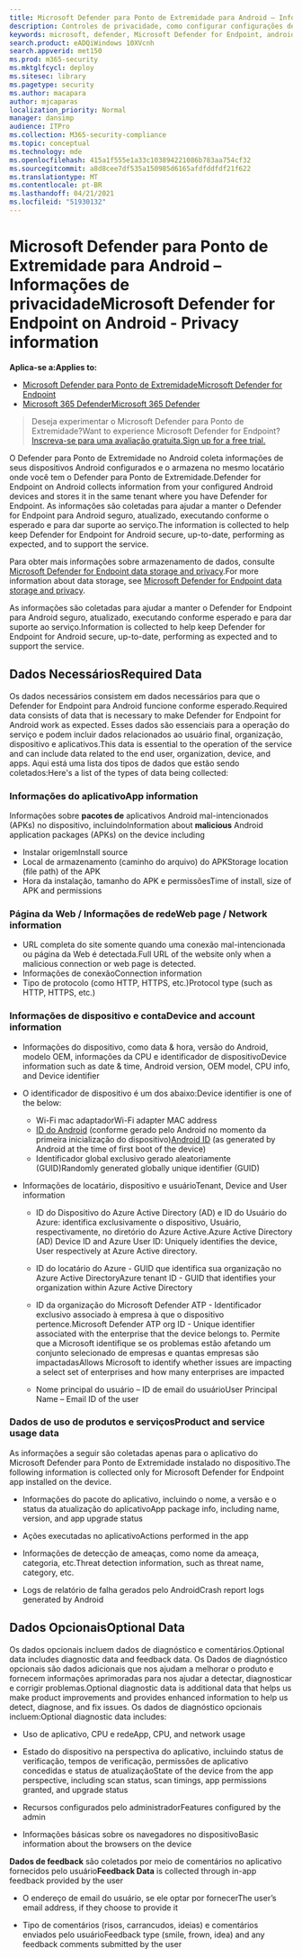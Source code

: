 ```yaml
---
title: Microsoft Defender para Ponto de Extremidade para Android – Informações de privacidade
description: Controles de privacidade, como configurar configurações de política que impactam a privacidade e informações sobre os dados de diagnóstico coletados no Microsoft Defender para Ponto de Extremidade no Android.
keywords: microsoft, defender, Microsoft Defender for Endpoint, android, privacy, diagnostic
search.product: eADQiWindows 10XVcnh
search.appverid: met150
ms.prod: m365-security
ms.mktglfcycl: deploy
ms.sitesec: library
ms.pagetype: security
ms.author: macapara
author: mjcaparas
localization_priority: Normal
manager: dansimp
audience: ITPro
ms.collection: M365-security-compliance
ms.topic: conceptual
ms.technology: mde
ms.openlocfilehash: 415a1f555e1a33c103894221086b783aa754cf32
ms.sourcegitcommit: a8d8cee7df535a150985d6165afdfddfdf21f622
ms.translationtype: MT
ms.contentlocale: pt-BR
ms.lasthandoff: 04/21/2021
ms.locfileid: "51930132"
---
```

#  <a name="microsoft-defender-for-endpoint-on-android---privacy-information"></a><span data-ttu-id="b4749-104">Microsoft Defender para Ponto de Extremidade para Android – Informações de privacidade</span><span class="sxs-lookup"><span data-stu-id="b4749-104">Microsoft Defender for Endpoint on Android - Privacy information</span></span>

<span data-ttu-id="b4749-105">**Aplica-se a:**</span><span class="sxs-lookup"><span data-stu-id="b4749-105">**Applies to:**</span></span>
- [<span data-ttu-id="b4749-106">Microsoft Defender para Ponto de Extremidade</span><span class="sxs-lookup"><span data-stu-id="b4749-106">Microsoft Defender for Endpoint</span></span>](https://go.microsoft.com/fwlink/p/?linkid=2154037)
- [<span data-ttu-id="b4749-107">Microsoft 365 Defender</span><span class="sxs-lookup"><span data-stu-id="b4749-107">Microsoft 365 Defender</span></span>](https://go.microsoft.com/fwlink/?linkid=2118804)

> <span data-ttu-id="b4749-108">Deseja experimentar o Microsoft Defender para Ponto de Extremidade?</span><span class="sxs-lookup"><span data-stu-id="b4749-108">Want to experience Microsoft Defender for Endpoint?</span></span> [<span data-ttu-id="b4749-109">Inscreva-se para uma avaliação gratuita.</span><span class="sxs-lookup"><span data-stu-id="b4749-109">Sign up for a free trial.</span></span>](https://www.microsoft.com/microsoft-365/windows/microsoft-defender-atp?ocid=docs-wdatp-exposedapis-abovefoldlink) 


<span data-ttu-id="b4749-110">O Defender para Ponto de Extremidade no Android coleta informações de seus dispositivos Android configurados e o armazena no mesmo locatário onde você tem o Defender para Ponto de Extremidade.</span><span class="sxs-lookup"><span data-stu-id="b4749-110">Defender for Endpoint on Android collects information from your configured Android devices and stores it in the same tenant where you have Defender for Endpoint.</span></span> <span data-ttu-id="b4749-111">As informações são coletadas para ajudar a manter o Defender for Endpoint para Android seguro, atualizado, executando conforme o esperado e para dar suporte ao serviço.</span><span class="sxs-lookup"><span data-stu-id="b4749-111">The information is collected to help keep Defender for Endpoint for Android secure, up-to-date, performing as expected, and to support the service.</span></span>

<span data-ttu-id="b4749-112">Para obter mais informações sobre armazenamento de dados, consulte [Microsoft Defender for Endpoint data storage and privacy](data-storage-privacy.md).</span><span class="sxs-lookup"><span data-stu-id="b4749-112">For more information about data storage, see [Microsoft Defender for Endpoint data storage and privacy](data-storage-privacy.md).</span></span>

<span data-ttu-id="b4749-113">As informações são coletadas para ajudar a manter o Defender for Endpoint para Android seguro, atualizado, executando conforme esperado e para dar suporte ao serviço.</span><span class="sxs-lookup"><span data-stu-id="b4749-113">Information is collected to help keep Defender for Endpoint for Android secure, up-to-date, performing as expected and to support the service.</span></span>

## <a name="required-data"></a><span data-ttu-id="b4749-114">Dados Necessários</span><span class="sxs-lookup"><span data-stu-id="b4749-114">Required Data</span></span> 

<span data-ttu-id="b4749-115">Os dados necessários consistem em dados necessários para que o Defender for Endpoint para Android funcione conforme esperado.</span><span class="sxs-lookup"><span data-stu-id="b4749-115">Required data consists of data that is necessary to make Defender for Endpoint for Android work as expected.</span></span> <span data-ttu-id="b4749-116">Esses dados são essenciais para a operação do serviço e podem incluir dados relacionados ao usuário final, organização, dispositivo e aplicativos.</span><span class="sxs-lookup"><span data-stu-id="b4749-116">This data is essential to the operation of the service and can include data related to the end user, organization, device, and apps.</span></span> <span data-ttu-id="b4749-117">Aqui está uma lista dos tipos de dados que estão sendo coletados:</span><span class="sxs-lookup"><span data-stu-id="b4749-117">Here's a list of the types of data being collected:</span></span>

### <a name="app-information"></a><span data-ttu-id="b4749-118">Informações do aplicativo</span><span class="sxs-lookup"><span data-stu-id="b4749-118">App information</span></span>

<span data-ttu-id="b4749-119">Informações sobre **pacotes de** aplicativos Android mal-intencionados (APKs) no dispositivo, incluindo</span><span class="sxs-lookup"><span data-stu-id="b4749-119">Information about **malicious** Android application packages (APKs) on the device including</span></span>

-  <span data-ttu-id="b4749-120">Instalar origem</span><span class="sxs-lookup"><span data-stu-id="b4749-120">Install source</span></span>
-  <span data-ttu-id="b4749-121">Local de armazenamento (caminho do arquivo) do APK</span><span class="sxs-lookup"><span data-stu-id="b4749-121">Storage location (file path) of the APK</span></span>
-  <span data-ttu-id="b4749-122">Hora da instalação, tamanho do APK e permissões</span><span class="sxs-lookup"><span data-stu-id="b4749-122">Time of install, size of APK and permissions</span></span>

### <a name="web-page--network-information"></a><span data-ttu-id="b4749-123">Página da Web / Informações de rede</span><span class="sxs-lookup"><span data-stu-id="b4749-123">Web page / Network information</span></span>

- <span data-ttu-id="b4749-124">URL completa do site somente quando uma conexão mal-intencionada ou página da Web é detectada.</span><span class="sxs-lookup"><span data-stu-id="b4749-124">Full URL of the website only when a malicious connection or web page is detected.</span></span>
- <span data-ttu-id="b4749-125">Informações de conexão</span><span class="sxs-lookup"><span data-stu-id="b4749-125">Connection information</span></span>
- <span data-ttu-id="b4749-126">Tipo de protocolo (como HTTP, HTTPS, etc.)</span><span class="sxs-lookup"><span data-stu-id="b4749-126">Protocol type (such as HTTP, HTTPS, etc.)</span></span>


### <a name="device-and-account-information"></a><span data-ttu-id="b4749-127">Informações de dispositivo e conta</span><span class="sxs-lookup"><span data-stu-id="b4749-127">Device and account information</span></span>

- <span data-ttu-id="b4749-128">Informações do dispositivo, como data & hora, versão do Android, modelo OEM, informações da CPU e identificador de dispositivo</span><span class="sxs-lookup"><span data-stu-id="b4749-128">Device information such as date & time, Android version, OEM model, CPU       info, and Device identifier</span></span>
- <span data-ttu-id="b4749-129">O identificador de dispositivo é um dos abaixo:</span><span class="sxs-lookup"><span data-stu-id="b4749-129">Device identifier is one of the below:</span></span>
    - <span data-ttu-id="b4749-130">Wi-Fi mac adaptador</span><span class="sxs-lookup"><span data-stu-id="b4749-130">Wi-Fi adapter MAC address</span></span>
    - <span data-ttu-id="b4749-131">[ID do Android](https://developer.android.com/reference/android/provider/Settings.Secure#ANDROID_ID) (conforme gerado pelo Android no momento da primeira inicialização do dispositivo)</span><span class="sxs-lookup"><span data-stu-id="b4749-131">[Android       ID](https://developer.android.com/reference/android/provider/Settings.Secure#ANDROID_ID) (as generated by Android at the time of first boot of the device)</span></span>
    - <span data-ttu-id="b4749-132">Identificador global exclusivo gerado aleatoriamente (GUID)</span><span class="sxs-lookup"><span data-stu-id="b4749-132">Randomly generated globally unique identifier (GUID)</span></span>

- <span data-ttu-id="b4749-133">Informações de locatário, dispositivo e usuário</span><span class="sxs-lookup"><span data-stu-id="b4749-133">Tenant, Device and User information</span></span>
    -   <span data-ttu-id="b4749-134">ID do Dispositivo do Azure Active Directory (AD) e ID do Usuário do Azure: identifica exclusivamente o dispositivo, Usuário, respectivamente, no diretório do Azure Active.</span><span class="sxs-lookup"><span data-stu-id="b4749-134">Azure Active Directory (AD) Device ID and Azure User ID: Uniquely     identifies the device, User respectively at Azure Active directory.</span></span>

    -   <span data-ttu-id="b4749-135">ID do locatário do Azure - GUID que identifica sua organização no Azure Active Directory</span><span class="sxs-lookup"><span data-stu-id="b4749-135">Azure tenant ID - GUID that identifies your organization within     Azure Active Directory</span></span>

    -   <span data-ttu-id="b4749-136">ID da organização do Microsoft Defender ATP - Identificador exclusivo associado à empresa à que o dispositivo pertence.</span><span class="sxs-lookup"><span data-stu-id="b4749-136">Microsoft Defender ATP org ID - Unique identifier associated with the enterprise that the device belongs to.</span></span> <span data-ttu-id="b4749-137">Permite que a Microsoft identifique se os problemas estão afetando um conjunto selecionado de empresas e quantas empresas são impactadas</span><span class="sxs-lookup"><span data-stu-id="b4749-137">Allows Microsoft to identify whether issues are impacting a select set of enterprises and how many enterprises are impacted</span></span> 

    -   <span data-ttu-id="b4749-138">Nome principal do usuário – ID de email do usuário</span><span class="sxs-lookup"><span data-stu-id="b4749-138">User Principal Name – Email ID of the user</span></span>

### <a name="product-and-service-usage-data"></a><span data-ttu-id="b4749-139">Dados de uso de produtos e serviços</span><span class="sxs-lookup"><span data-stu-id="b4749-139">Product and service usage data</span></span>

<span data-ttu-id="b4749-140">As informações a seguir são coletadas apenas para o aplicativo do Microsoft Defender para Ponto de Extremidade instalado no dispositivo.</span><span class="sxs-lookup"><span data-stu-id="b4749-140">The following information is collected only for Microsoft Defender for Endpoint app installed on the device.</span></span> 

-   <span data-ttu-id="b4749-141">Informações do pacote do aplicativo, incluindo o nome, a versão e o status da atualização do aplicativo</span><span class="sxs-lookup"><span data-stu-id="b4749-141">App package info, including name, version, and app upgrade status</span></span>

-   <span data-ttu-id="b4749-142">Ações executadas no aplicativo</span><span class="sxs-lookup"><span data-stu-id="b4749-142">Actions performed in the app</span></span>

-   <span data-ttu-id="b4749-143">Informações de detecção de ameaças, como nome da ameaça, categoria, etc.</span><span class="sxs-lookup"><span data-stu-id="b4749-143">Threat detection information, such as threat name, category, etc.</span></span>

-   <span data-ttu-id="b4749-144">Logs de relatório de falha gerados pelo Android</span><span class="sxs-lookup"><span data-stu-id="b4749-144">Crash report logs generated by Android</span></span>

## <a name="optional-data"></a><span data-ttu-id="b4749-145">Dados Opcionais</span><span class="sxs-lookup"><span data-stu-id="b4749-145">Optional Data</span></span>

<span data-ttu-id="b4749-146">Os dados opcionais incluem dados de diagnóstico e comentários.</span><span class="sxs-lookup"><span data-stu-id="b4749-146">Optional data includes diagnostic data and feedback data.</span></span> <span data-ttu-id="b4749-147">Os Dados de diagnóstico opcionais são dados adicionais que nos ajudam a melhorar o produto e fornecem informações aprimoradas para nos ajudar a detectar, diagnosticar e corrigir problemas.</span><span class="sxs-lookup"><span data-stu-id="b4749-147">Optional diagnostic data is additional data that helps us make product improvements and provides enhanced information to help us detect, diagnose, and fix issues.</span></span> <span data-ttu-id="b4749-148">Os dados de diagnóstico opcionais incluem:</span><span class="sxs-lookup"><span data-stu-id="b4749-148">Optional diagnostic data includes:</span></span>

-   <span data-ttu-id="b4749-149">Uso de aplicativo, CPU e rede</span><span class="sxs-lookup"><span data-stu-id="b4749-149">App, CPU, and network usage</span></span>

-   <span data-ttu-id="b4749-150">Estado do dispositivo na perspectiva do aplicativo, incluindo status de verificação, tempos de verificação, permissões de aplicativo concedidas e status de atualização</span><span class="sxs-lookup"><span data-stu-id="b4749-150">State of the device from the app perspective, including scan status, scan timings, app permissions granted, and upgrade status</span></span>

-   <span data-ttu-id="b4749-151">Recursos configurados pelo administrador</span><span class="sxs-lookup"><span data-stu-id="b4749-151">Features configured by the admin</span></span>

-   <span data-ttu-id="b4749-152">Informações básicas sobre os navegadores no dispositivo</span><span class="sxs-lookup"><span data-stu-id="b4749-152">Basic information about the browsers on the device</span></span>

<span data-ttu-id="b4749-153">**Dados de feedback** são coletados por meio de comentários no aplicativo fornecidos pelo usuário</span><span class="sxs-lookup"><span data-stu-id="b4749-153">**Feedback Data** is collected through in-app feedback provided by the user</span></span>

-   <span data-ttu-id="b4749-154">O endereço de email do usuário, se ele optar por fornecer</span><span class="sxs-lookup"><span data-stu-id="b4749-154">The user’s email address, if they choose to provide it</span></span>

-   <span data-ttu-id="b4749-155">Tipo de comentários (risos, carrancudos, ideias) e comentários enviados pelo usuário</span><span class="sxs-lookup"><span data-stu-id="b4749-155">Feedback type (smile, frown, idea) and any feedback comments submitted by the user</span></span>
